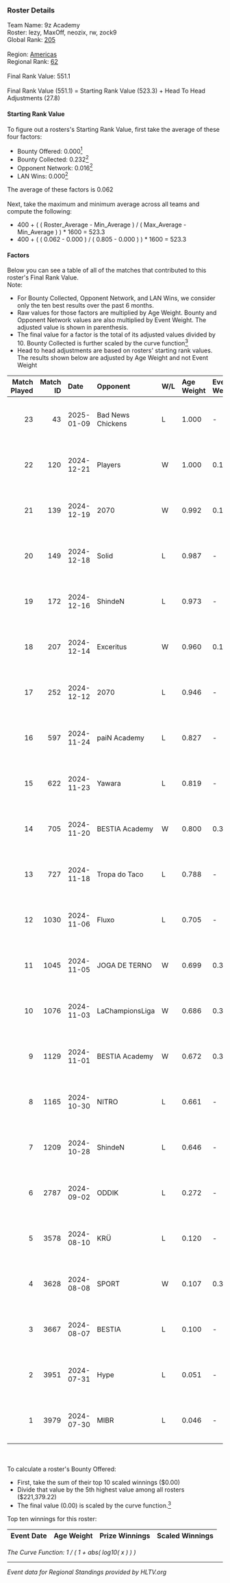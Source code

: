 ### Roster Details<br />
Team Name: 9z Academy<br />
Roster: lezy, MaxOff, neozix, rw, zock9<br />
Global Rank: [205](../../standings_global_2025_01_20.md)<br />
<br />
Region: [Americas]( ../../standings_americas_2025_01_20.md)<br />
Regional Rank: [62]( ../../standings_americas_2025_01_20.md)<br />
<br />
Final Rank Value:  551.1<br />
<br />
Final Rank Value (551.1) = Starting Rank Value (523.3) + Head To Head Adjustments (27.8)<br />

#### Starting Rank Value<br />
To figure out a rosters's Starting Rank Value, first take the average of these four factors:<br />
- Bounty Offered: 0.000[<sup>1</sup>](#table2)
- Bounty Collected: 0.232[<sup>2</sup>](#table1)
- Opponent Network: 0.016[<sup>2</sup>](#table1)
- LAN Wins: 0.000[<sup>2</sup>](#table1)

The average of these factors is 0.062<br />
<br />
Next, take the maximum and minimum average across all teams and compute the following:<br />
- 400 + ( ( Roster_Average - Min_Average ) / ( Max_Average - Min_Average ) ) * 1600 = 523.3
- 400 + ( ( 0.062 - 0.000 ) / ( 0.805 - 0.000 ) ) * 1600 = 523.3


#### Factors<br />
Below you can see a table of all of the matches that contributed to this roster's Final Rank Value.<br />
Note:<br />

- For Bounty Collected, Opponent Network, and LAN Wins, we consider only the ten best results over the past 6 months.
- Raw values for those factors are multiplied by Age Weight. Bounty and Opponent Network values are also multiplied by Event Weight. The adjusted value is shown in parenthesis.
- The final value for a factor is the total of its adjusted values divided by 10. Bounty Collected is further scaled by the curve function[<sup>3</sup>](#curveFunction)
- Head to head adjustments are based on rosters' starting rank values. The results shown below are adjusted by Age Weight and not Event Weight
<span id="table1"></span><br />


| Match Played | Match ID | Date       | Opponent          | W/L | Age Weight | Event Weight | Bounty Collected | Opponent Network | LAN Wins  | H2H Adj. | Roster                                |
| -: | -: | :- | :- | :- | :- | :- | :- | :- | :- | -: | :- |
|           23 |       43 | 2025-01-09 | Bad News Chickens | L   | 1.000      | -            | -                | -                | -         |    -8.87 | lezy, MaxOff, neozix, rw, zock9       |
|           22 |      120 | 2024-12-21 | Players           | W   | 1.000      | 0.143        | 0.014 (0.002)    | 0.409 (0.058)    | 0 (0.000) |    23.57 | lezy, MaxOff, neozix, rw, zock9       |
|           21 |      139 | 2024-12-19 | 2070              | W   | 0.992      | 0.143        | 0.003 (0.000)    | 0.222 (0.032)    | 0 (0.000) |    20.10 | lezy, MaxOff, neozix, rw, zock9       |
|           20 |      149 | 2024-12-18 | Solid             | L   | 0.987      | -            | -                | -                | -         |    -2.95 | lezy, MaxOff, neozix, rw, zock9       |
|           19 |      172 | 2024-12-16 | ShindeN           | L   | 0.973      | -            | -                | -                | -         |    -8.01 | lezy, MaxOff, neozix, vlad, zock9     |
|           18 |      207 | 2024-12-14 | Exceritus         | W   | 0.960      | 0.143        | 0.001 (0.000)    | 0.000 (0.000)    | 0 (0.000) |    15.03 | lezy, MaxOff, neozix, vlad, zock9     |
|           17 |      252 | 2024-12-12 | 2070              | L   | 0.946      | -            | -                | -                | -         |    -8.87 | divine, lezy, MaxOff, neozix, rw      |
|           16 |      597 | 2024-11-24 | paiN Academy      | L   | 0.827      | -            | -                | -                | -         |   -17.46 | divine, lezy, MaxOff, neozix, rw      |
|           15 |      622 | 2024-11-23 | Yawara            | L   | 0.819      | -            | -                | -                | -         |    -8.21 | divine, lezy, MaxOff, neozix, rw      |
|           14 |      705 | 2024-11-20 | BESTIA Academy    | W   | 0.800      | 0.371        | 0.000 (0.000)    | 0.000 (0.000)    | 0 (0.000) |     7.15 | divine, lezy, MaxOff, neozix, rw      |
|           13 |      727 | 2024-11-18 | Tropa do Taco     | L   | 0.788      | -            | -                | -                | -         |    -5.30 | divine, lezy, MaxOff, neozix, rw      |
|           12 |     1030 | 2024-11-06 | Fluxo             | L   | 0.705      | -            | -                | -                | -         |    -0.85 | divine, lezy, MaxOff, neozix, slashzz |
|           11 |     1045 | 2024-11-05 | JOGA DE TERNO     | W   | 0.699      | 0.371        | 0.000 (0.000)    | 0.149 (0.039)    | 0 (0.000) |    13.09 | divine, lezy, MaxOff, neozix, slashzz |
|           10 |     1076 | 2024-11-03 | LaChampionsLiga   | W   | 0.686      | 0.371        | 0.009 (0.002)    | 0.125 (0.032)    | 0 (0.000) |    13.82 | divine, lezy, MaxOff, neozix, slashzz |
|            9 |     1129 | 2024-11-01 | BESTIA Academy    | W   | 0.672      | 0.371        | 0.000 (0.000)    | 0.000 (0.000)    | 0 (0.000) |     7.02 | divine, lezy, MaxOff, neozix, slashzz |
|            8 |     1165 | 2024-10-30 | NITRO             | L   | 0.661      | -            | -                | -                | -         |    -6.05 | divine, lezy, MaxOff, neozix, slashzz |
|            7 |     1209 | 2024-10-28 | ShindeN           | L   | 0.646      | -            | -                | -                | -         |    -4.49 | divine, lezy, MaxOff, neozix, slashzz |
|            6 |     2787 | 2024-09-02 | ODDIK             | L   | 0.272      | -            | -                | -                | -         |    -0.79 | divine, lezy, MaxOff, neozix, slashzz |
|            5 |     3578 | 2024-08-10 | KRÜ               | L   | 0.120      | -            | -                | -                | -         |    -0.75 | divine, lezy, MaxOff, neozix, slashzz |
|            4 |     3628 | 2024-08-08 | SPORT             | W   | 0.107      | 0.333        | 0.000 (0.000)    | 0.000 (0.000)    | 0 (0.000) |     1.12 | divine, lezy, MaxOff, neozix, slashzz |
|            3 |     3667 | 2024-08-07 | BESTIA            | L   | 0.100      | -            | -                | -                | -         |    -0.15 | divine, lezy, MaxOff, neozix, slashzz |
|            2 |     3951 | 2024-07-31 | Hype              | L   | 0.051      | -            | -                | -                | -         |    -0.39 | divine, lezy, MaxOff, neozix, slashzz |
|            1 |     3979 | 2024-07-30 | MIBR              | L   | 0.046      | -            | -                | -                | -         |    -0.01 | divine, lezy, MaxOff, neozix, slashzz |

<br />
<span id="table2"></span><br />
To calculate a roster's Bounty Offered:<br />

- First, take the sum of their top 10 scaled winnings ($0.00)
- Divide that value by the 5th highest value among all rosters ($221,379.22)
- The final value (0.00) is scaled by the curve function.[<sup>3</sup>](#curveFunction)

Top ten winnings for this roster:<br />

| Event Date | Age Weight | Prize Winnings | Scaled Winnings |
| :- | -: | :- | :- |


<span id="curveFunction"></span>_The Curve Function: 1 / ( 1 + abs( log10( x ) ) )_<br />

---
_Event data for Regional Standings provided by HLTV.org_<br />
